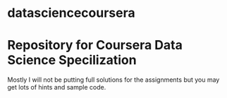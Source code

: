 # datasciencecoursera
# Repository for Coursera Data Science Specilization
Mostly I will not be putting full solutions for the assignments but you may get lots of hints and sample code. 


